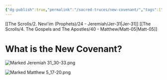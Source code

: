 ```yaml
---
{"dg-publish":true,"permalink":"/sacred-truces/new-covenant/","tags":["#N","#SacredTruces","#nothome"]}
---
```


[[The Scrolls/2. Nevi'im (Prophets)/24 - Jeremiah/Jer-31\|Jer-31]]
[[The Scrolls/4. The Gospels and The Apostles/40 - Matthew/Matt-05\|Matt-05]]

# What is the New Covenant?

![Marked Jeremiah 31_30-33.png](/img/user/Assets/attachments/Marked%20Jeremiah%2031_30-33.png)

![Marked Matthew 5_17-20.png](/img/user/Assets/attachments/Marked%20Matthew%205_17-20.png)

